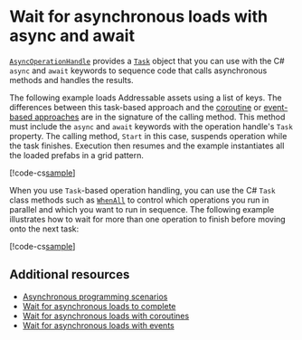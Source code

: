 # Wait for asynchronous loads with async and await

[`AsyncOperationHandle`](xref:UnityEngine.ResourceManagement.AsyncOperations.AsyncOperationHandle) provides a [`Task`](xref:UnityEngine.ResourceManagement.AsyncOperations.AsyncOperationHandle.Task) object that you can use with the C# `async` and `await` keywords to sequence code that calls asynchronous methods and handles the results.

The following example loads Addressable assets using a list of keys. The differences between this task-based approach and the [coroutine](load-wait-asynchronous-coroutines.md) or [event-based approaches](load-wait-asynchronous-events.md) are in the signature of the calling method. This method must include the `async` and `await` keywords with the operation handle's `Task` property. The calling method, `Start` in this case, suspends operation while the task finishes. Execution then resumes and the example instantiates all the loaded prefabs in a grid pattern.

[!code-cs[sample](../Tests/Editor/DocExampleCode/LoadWithTask.cs#doc_LoadWithTask)]

When you use `Task`-based operation handling, you can use the C# `Task` class methods such as [`WhenAll`](https://docs.microsoft.com/en-us/dotnet/api/system.threading.tasks.task.whenall) to control which operations you run in parallel and which you want to run in sequence. The following example illustrates how to wait for more than one operation to finish before moving onto the next task:

[!code-cs[sample](../Tests/Editor/DocExampleCode/LoadWithTask.cs#doc_useWhenAll)]

## Additional resources

* [Asynchronous programming scenarios](https://docs.microsoft.com/en-us/dotnet/csharp/programming-guide/concepts/async/)
* [Wait for asynchronous loads to complete](AddressableAssetsAsyncOperationHandle.md)
* [Wait for asynchronous loads with coroutines](load-wait-asynchronous-coroutines.md)
* [Wait for asynchronous loads with events](load-wait-asynchronous-events.md)